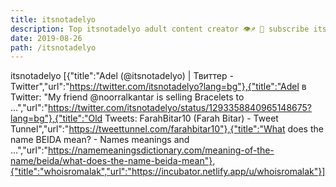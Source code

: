 ```yaml
---
title: itsnotadelyo
description: Top itsnotadelyo adult content creator 👁♐️ 👑 subscribe itsnotadelyo to my porn site below IG itsnotadelyo
date: 2019-08-26
path: /itsnotadelyo
---
```


itsnotadelyo
[{"title":"Adel (@itsnotadelyo) | Твиттер - Twitter","url":"https://twitter.com/itsnotadelyo?lang=bg"},{"title":"Adel в Twitter: \"My friend @noorralkantar is selling Bracelets to ...","url":"https://twitter.com/itsnotadelyo/status/1293358840965148675?lang=bg"},{"title":"Old Tweets: FarahBitar10 (Farah Bitar) - Tweet Tunnel","url":"https://tweettunnel.com/farahbitar10"},{"title":"What does the name BEIDA mean? - Names meanings and ...","url":"https://namemeaningsdictionary.com/meaning-of-the-name/beida/what-does-the-name-beida-mean"},{"title":"whoisromalak","url":"https://incubator.netlify.app/u/whoisromalak"}]

